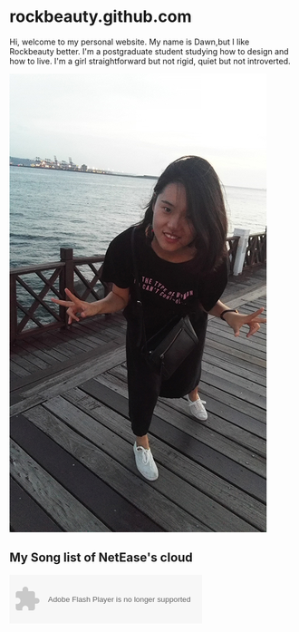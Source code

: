 # rockbeauty.github.com
Hi, welcome to my personal website. My name is Dawn,but I like Rockbeauty better. I'm a postgraduate student studying how to design and how to live. I'm a girl straightforward but not rigid, quiet but not introverted.

![Image](https://github.com/Rockbeauty/rockbeauty.github.com/blob/master/my%20photo.jpg)

## My Song list of NetEase's cloud
<object width="340" height="86" data="http://music.163.com/style/swf/widget.swf?sid=5202439&type=2&auto=0&width=320&height=66" 
type="application/x-shockwave-flash"></object> 

